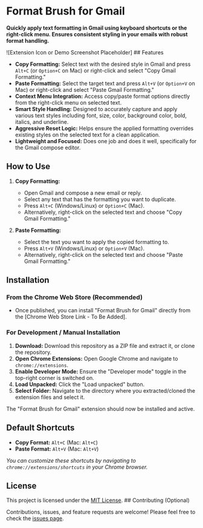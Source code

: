 # Format Brush for Gmail

**Quickly apply text formatting in Gmail using keyboard shortcuts or the right-click menu. Ensures consistent styling in your emails with robust format handling.**

![Extension Icon or Demo Screenshot Placeholder] ## Features

* **Copy Formatting:** Select text with the desired style in Gmail and press `Alt+C` (or `Option+C` on Mac) or right-click and select "Copy Gmail Formatting."
* **Paste Formatting:** Select the target text and press `Alt+V` (or `Option+V` on Mac) or right-click and select "Paste Gmail Formatting."
* **Context Menu Integration:** Access copy/paste format options directly from the right-click menu on selected text.
* **Smart Style Handling:** Designed to accurately capture and apply various text styles including font, size, color, background color, bold, italics, and underline.
* **Aggressive Reset Logic:** Helps ensure the applied formatting overrides existing styles on the selected text for a clean application.
* **Lightweight and Focused:** Does one job and does it well, specifically for the Gmail compose editor.

## How to Use

1.  **Copy Formatting:**
    * Open Gmail and compose a new email or reply.
    * Select any text that has the formatting you want to duplicate.
    * Press `Alt+C` (Windows/Linux) or `Option+C` (Mac).
    * Alternatively, right-click on the selected text and choose "Copy Gmail Formatting."

2.  **Paste Formatting:**
    * Select the text you want to apply the copied formatting to.
    * Press `Alt+V` (Windows/Linux) or `Option+V` (Mac).
    * Alternatively, right-click on the selected text and choose "Paste Gmail Formatting."

## Installation

### From the Chrome Web Store (Recommended)

* Once published, you can install "Format Brush for Gmail" directly from the [Chrome Web Store Link - To Be Added].

### For Development / Manual Installation

1.  **Download:** Download this repository as a ZIP file and extract it, or clone the repository.
2.  **Open Chrome Extensions:** Open Google Chrome and navigate to `chrome://extensions`.
3.  **Enable Developer Mode:** Ensure the "Developer mode" toggle in the top-right corner is switched on.
4.  **Load Unpacked:** Click the "Load unpacked" button.
5.  **Select Folder:** Navigate to the directory where you extracted/cloned the extension files and select it.

The "Format Brush for Gmail" extension should now be installed and active.

## Default Shortcuts

* **Copy Format:** `Alt+C` (Mac: `Alt+C`)
* **Paste Format:** `Alt+V` (Mac: `Alt+V`)

*You can customize these shortcuts by navigating to `chrome://extensions/shortcuts` in your Chrome browser.*

## License

This project is licensed under the [MIT License](LICENSE). ## Contributing (Optional)

Contributions, issues, and feature requests are welcome! Please feel free to check the [issues page](https://github.com/YOUR_USERNAME/YOUR_REPONAME/issues).